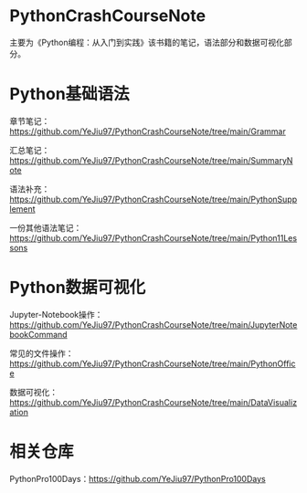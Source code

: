 # PythonCrashCourseNote
主要为《Python编程：从入门到实践》该书籍的笔记，语法部分和数据可视化部分。

# Python基础语法

章节笔记：https://github.com/YeJiu97/PythonCrashCourseNote/tree/main/Grammar

汇总笔记：https://github.com/YeJiu97/PythonCrashCourseNote/tree/main/SummaryNote

语法补充：https://github.com/YeJiu97/PythonCrashCourseNote/tree/main/PythonSupplement

一份其他语法笔记：https://github.com/YeJiu97/PythonCrashCourseNote/tree/main/Python11Lessons



# Python数据可视化

Jupyter-Notebook操作：https://github.com/YeJiu97/PythonCrashCourseNote/tree/main/JupyterNotebookCommand

常见的文件操作：https://github.com/YeJiu97/PythonCrashCourseNote/tree/main/PythonOffice

数据可视化：https://github.com/YeJiu97/PythonCrashCourseNote/tree/main/DataVisualization



# 相关仓库

PythonPro100Days：https://github.com/YeJiu97/PythonPro100Days
